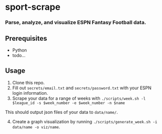 # sport-scrape
### Parse, analyze, and visualize ESPN Fantasy Football data. 

## Prerequisites
- Python
- todo...

## Usage
1) Clone this repo.
2) Fill out `secrets/email.txt` and `secrets/password.txt` with your ESPN login information.
3) Scrape your data for a range of weeks with `./scripts/week.sh -l $league_id -s $week_number -e $week_number -n $name`

This should output json files of your data to `data/name/`.

4) Create a graph visualization by running `./scripts/generate_week.sh -i data/name -o viz/name`.
